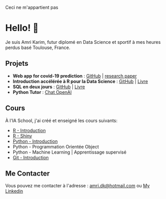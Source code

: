 Ceci ne m'appartient pas
# Hello! 👋

Je suis Amri Karim, futur diplomé en Data Science et sportif à mes heures perdus basé Toulouse, France.

## Projets 
- **Web app for covid-19 prediction** : [GitHub](https://github.com/universdesdonnees/PredictCovid) | [research paper](https://www.ncbi.nlm.nih.gov/pmc/articles/PMC7571674/)
- **Introduction accélérée à R pour la Data Science** : [GitHub](https://github.com/universdesdonnees/Introduction-acceleree-au-LANGAGE-R-pour-la-data-science) | [Livre](https://amzn.to/3SZNJhf)
- **SQL en deux jours** : [GitHub](https://github.com/universdesdonnees/SQL-en-deux-jours) | [Livre](https://amzn.to/3T3pmPC)
- **Python Tutor** : [Chat OpenAI](https://chat.openai.com/g/g-fJSQx9XYA-python-tutor)

## Cours 
À l'IA School, j'ai créé et enseigné les cours suivants:
- [R - Introduction](https://github.com/universdesdonnees/R-Introduction)
- [R - Shiny](https://github.com/universdesdonnees/R-Shiny)
- [Python - Introduction](https://github.com/universdesdonnees/Python-Introduction)
- Python - Programmation Orientée Object
- Python - Machine Learning | Apprentissage supervisé
- [Git - Introduction](https://github.com/universdesdonnees/Git-Introduction)

## Me Contacter 
Vous pouvez me contacter à l'adresse : amri.dk@hotmail.com ou [My Linkedin](https://www.linkedin.com/in/dorian-amri-8685a2177/)
<!--
**doriankari/doriankari** is a ✨ _special_ ✨ repository because its `README.md` (this file) appears on your GitHub profile.

Here are some ideas to get you started:

- 🔭 I’m currently working on ...
- 🌱 I’m currently learning ...
- 👯 I’m looking to collaborate on ...
- 🤔 I’m looking for help with ...
- 💬 Ask me about ...
- 📫 How to reach me: ...
- 😄 Pronouns: ...
- ⚡ Fun fact: ...
-->
